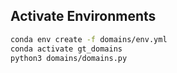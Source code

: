 ## Activate Environments

```sh
conda env create -f domains/env.yml
conda activate gt_domains
python3 domains/domains.py
```
